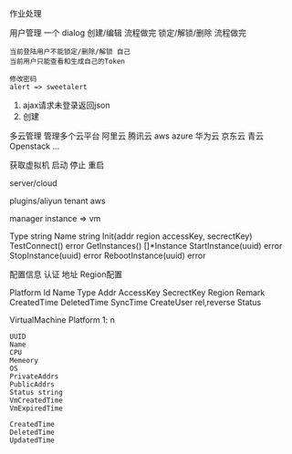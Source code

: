 作业处理

用户管理
    一个 dialog
        创建/编辑 流程做完
        锁定/解锁/删除 流程做完

    当前登陆用户不能锁定/删除/解锁 自己
    当前用户只能查看和生成自己的Token

    修改密码
    alert => sweetalert

1. ajax请求未登录返回json
2. 创建


多云管理
管理多个云平台
    阿里云
    腾讯云
    aws
    azure
    华为云
    京东云
    青云
    Openstack
    ...

获取虚拟机
启动
停止
重启

server/cloud

plugins/aliyun
        tenant
        aws

manager
instance => vm


Type string
Name string
Init(addr region accessKey, secrectKey)
TestConnect() error
GetInstances() []*Instance
StartInstance(uuid) error
StopInstance(uuid) error
RebootInstance(uuid) error


配置信息
    认证
    地址
    Region配置

Platform
    Id
    Name
    Type
    Addr
    AccessKey
    SecrectKey
    Region
    Remark
    CreatedTime
    DeletedTime
    SyncTime
    CreateUser rel,reverse
    Status


VirtualMachine
    Platform 1: n

    UUID
    Name
    CPU
    Memeory
    OS
    PrivateAddrs
    PublicAddrs
    Status string
    VmCreatedTime
    VmExpiredTime

    CreatedTime
    DeletedTime
    UpdatedTime